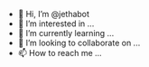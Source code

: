 - 👋 Hi, I’m @jethabot
- 👀 I’m interested in ...
- 🌱 I’m currently learning ...
- 💞️ I’m looking to collaborate on ...
- 📫 How to reach me ...

<!---
jethabot/jethabot is a ✨ special ✨ repository because its `README.md` (this file) appears on your GitHub profile.
You can click the Preview link to take a look at your changes.
--->
